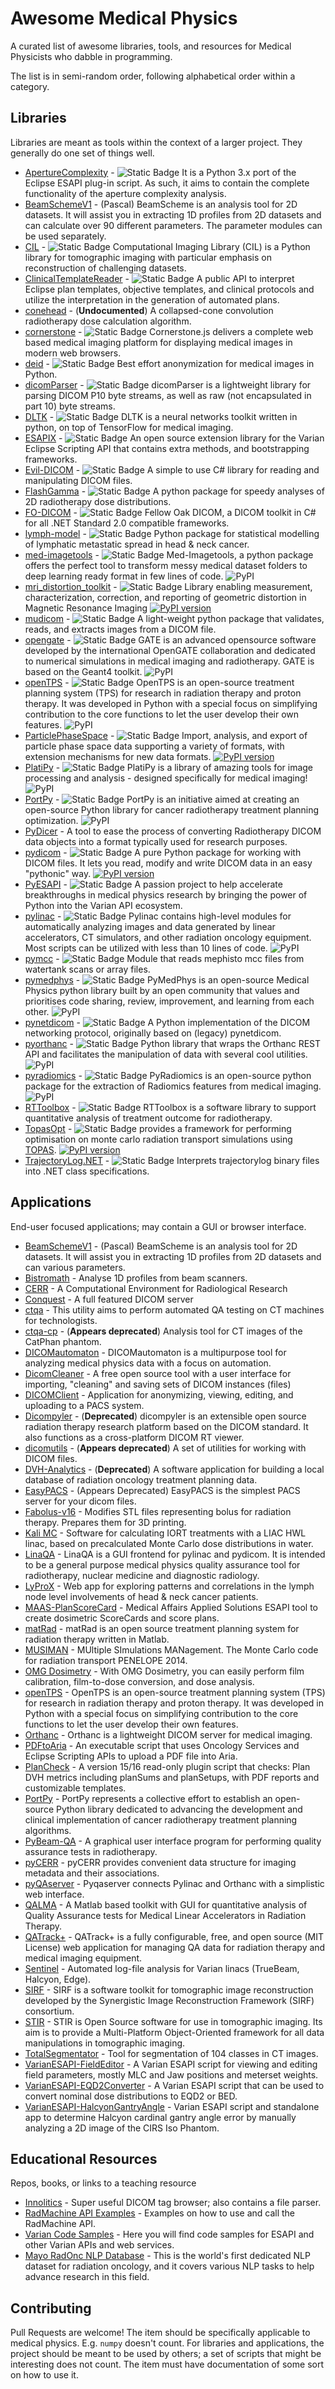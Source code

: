 # Awesome Medical Physics

A curated list of awesome libraries, tools, and resources for Medical Physicists
who dabble in programming.

The list is in semi-random order, following alphabetical order within a category.

## Libraries

Libraries are meant as tools within the context of a larger
project. They generally do one set of things well.

* [ApertureComplexity](https://github.com/victorgabr/ApertureComplexity) - ![Static Badge](https://img.shields.io/badge/Python-stuff?style=flat&logo=python&color=lime) It is a Python 3.x port of the Eclipse ESAPI plug-in script. As such, it aims to contain the complete functionality of the aperture complexity analysis.
* [BeamSchemeV1](https://github.com/alanphys/BeamSchemeV1) - (Pascal) BeamScheme is an analysis tool for 2D datasets. It will assist you in extracting 1D profiles from 2D datasets and can calculate over 90 different parameters. The parameter modules can be used separately.
* [CIL](https://github.com/TomographicImaging/CIL) - ![Static Badge](https://img.shields.io/badge/Python-stuff?style=flat&logo=python&color=lime) Computational Imaging Library (CIL) is a Python library for tomographic imaging with particular emphasis on reconstruction of challenging datasets.
* [ClinicalTemplateReader](https://github.com/WUSTL-ClinicalDev/ClinicalTemplateReader) - ![Static Badge](https://img.shields.io/badge/C%23-stuff?style=flat&logo=c%23&color=blue) A public API to interpret Eclipse plan templates, objective templates, and clinical protocols and utilize the interpretation in the generation of automated plans.
* [conehead](https://github.com/samuelpeet/conehead) - (**Undocumented**) A collapsed-cone convolution radiotherapy dose calculation algorithm.
* [cornerstone](https://github.com/cornerstonejs/cornerstone) - ![Static Badge](https://img.shields.io/badge/JS-stuff?style=flat&logo=javascript&color=darkorange) Cornerstone.js delivers a complete web based medical imaging platform for displaying medical images in modern web browsers.
* [deid](https://github.com/pydicom/deid) - ![Static Badge](https://img.shields.io/badge/Python-stuff?style=flat&logo=python&color=lime) Best effort anonymization for medical images in Python.
* [dicomParser](https://github.com/cornerstonejs/dicomParser) - ![Static Badge](https://img.shields.io/badge/JS-stuff?style=flat&logo=javascript&color=darkorange) dicomParser is a lightweight library for parsing DICOM P10 byte streams, as well as raw (not encapsulated in part 10) byte streams.
* [DLTK](https://github.com/DLTK/DLTK) - ![Static Badge](https://img.shields.io/badge/Python-stuff?style=flat&logo=python&color=lime) DLTK is a neural networks toolkit written in python, on top of TensorFlow for medical imaging.
* [ESAPIX](https://github.com/rexcardan/ESAPIX) - ![Static Badge](https://img.shields.io/badge/C%23-stuff?style=flat&logo=c%23&color=blue) An open source extension library for the Varian Eclipse Scripting API that contains extra methods, and bootstrapping frameworks.
* [Evil-DICOM](https://github.com/rexcardan/Evil-DICOM) - ![Static Badge](https://img.shields.io/badge/C%23-stuff?style=flat&logo=c%23&color=blue) A simple to use C# library for reading and manipulating DICOM files.
* [FlashGamma](https://github.com/samuelpeet/flashgamma) - ![Static Badge](https://img.shields.io/badge/Python-stuff?style=flat&logo=python&color=lime) A python package for speedy analyses of 2D radiotherapy dose distributions.
* [FO-DICOM](https://github.com/fo-dicom/fo-dicom) - ![Static Badge](https://img.shields.io/badge/C%23-stuff?style=flat&logo=c%23&color=blue) Fellow Oak DICOM, a DICOM toolkit in C# for all .NET Standard 2.0 compatible frameworks.
* [lymph-model](https://github.com/rmnldwg/lymph) - ![Static Badge](https://img.shields.io/badge/Python-stuff?style=flat&logo=python&color=lime) Python package for statistical modelling of lymphatic metastatic spread in head & neck cancer.
* [med-imagetools](https://github.com/bhklab/med-imagetools) - ![Static Badge](https://img.shields.io/badge/Python-stuff?style=flat&logo=python&color=lime) Med-Imagetools, a python package offers the perfect tool to transform messy medical dataset folders to deep learning ready format in few lines of code. ![PyPI](https://img.shields.io/pypi/v/med-imagetools)
* [mri_distortion_toolkit](https://github.com/Image-X-Institute/mri_distortion_toolkit) - ![Static Badge](https://img.shields.io/badge/Python-stuff?style=flat&logo=python&color=lime) Library enabling measurement, characterization, correction, and reporting of geometric distortion in Magnetic Resonance Imaging [![PyPI version](https://badge.fury.io/py/mri_distortion_toolkit.svg)](https://badge.fury.io/py/mri_distortion_toolkit)
* [mudicom](https://github.com/neurosnap/mudicom) - ![Static Badge](https://img.shields.io/badge/Python-stuff?style=flat&logo=python&color=lime) A light-weight python package that validates, reads, and extracts images from a DICOM file.
* [opengate](https://github.com/OpenGATE/opengate) - ![Static Badge](https://img.shields.io/badge/Python-stuff?style=flat&logo=python&color=lime) GATE is an advanced opensource software developed by the international OpenGATE collaboration and dedicated to numerical simulations in medical imaging and radiotherapy. GATE is based on the Geant4 toolkit. ![PyPI](https://img.shields.io/pypi/v/opengate)
* [openTPS](https://www.opentps.org/) - ![Static Badge](https://img.shields.io/badge/Python-stuff?style=flat&logo=python&color=lime) OpenTPS is an open-source treatment planning system (TPS) for research in radiation therapy and proton therapy. It was developed in Python with a special focus on simplifying contribution to the core functions to let the user develop their own features. ![PyPI](https://img.shields.io/pypi/v/opentps)
* [ParticlePhaseSpace](https://github.com/bwheelz36/ParticlePhaseSpace) - ![Static Badge](https://img.shields.io/badge/Python-stuff?style=flat&logo=python&color=lime) Import, analysis, and export of particle phase space data supporting a variety of formats, with extension mechanisms for new data formats. [![PyPI version](https://badge.fury.io/py/ParticlePhaseSpace.svg)](https://badge.fury.io/py/ParticlePhaseSpace)
* [PlatiPy](https://github.com/pyplati/platipy) - ![Static Badge](https://img.shields.io/badge/Python-stuff?style=flat&logo=python&color=lime) PlatiPy is a library of amazing tools for image processing and analysis - designed specifically for medical imaging! ![PyPI](https://img.shields.io/pypi/v/platipy)
* [PortPy](https://github.com/PortPy-Project/PortPy) - ![Static Badge](https://img.shields.io/badge/Python-stuff?style=flat&logo=python&color=lime) PortPy is an initiative aimed at creating an open-source Python library for cancer radiotherapy treatment planning optimization. ![PyPI](https://img.shields.io/pypi/v/PortPy)
* [PyDicer](https://github.com/AustralianCancerDataNetwork/pydicer) - A tool to ease the process of converting Radiotherapy DICOM data objects into a format typically used for research purposes.
* [pydicom](https://github.com/pydicom/pydicom) - ![Static Badge](https://img.shields.io/badge/Python-stuff?style=flat&logo=python&color=lime) A pure Python package for working with DICOM files. It lets you read, modify and write DICOM data in an easy "pythonic" way. [![PyPI version](https://badge.fury.io/py/pydicom.svg)](https://badge.fury.io/py/pydicom)
* [PyESAPI](https://github.com/VarianAPIs/PyESAPI) - ![Static Badge](https://img.shields.io/badge/Python-stuff?style=flat&logo=python&color=lime) A passion project to help accelerate breakthroughs in medical physics research by bringing the power of Python into the Varian API ecosystem.
* [pylinac](https://github.com/jrkerns/pylinac) - ![Static Badge](https://img.shields.io/badge/Python-stuff?style=flat&logo=python&color=lime) Pylinac contains high-level modules for automatically analyzing images and data generated by linear accelerators, CT simulators, and other radiation oncology equipment. Most scripts can be utilized with less than 10 lines of code. ![PyPI](https://img.shields.io/pypi/v/pylinac)
* [pymcc](https://github.com/tbezo/pymcc) - ![Static Badge](https://img.shields.io/badge/Python-stuff?style=flat&logo=python&color=lime) Module that reads mephisto mcc files from watertank scans or array files.
* [pymedphys](https://github.com/pymedphys/pymedphys) - ![Static Badge](https://img.shields.io/badge/Python-stuff?style=flat&logo=python&color=lime) PyMedPhys is an open-source Medical Physics python library built by an open community that values and prioritises code sharing, review, improvement, and learning from each other. ![PyPI](https://img.shields.io/pypi/v/pymedphys)
* [pynetdicom](https://github.com/pydicom/pynetdicom) - ![Static Badge](https://img.shields.io/badge/Python-stuff?style=flat&logo=python&color=lime) A Python implementation of the DICOM networking protocol, originally based on (legacy) pynetdicom.
* [pyorthanc](https://github.com/gacou54/pyorthanc) - ![Static Badge](https://img.shields.io/badge/Python-stuff?style=flat&logo=python&color=lime) Python library that wraps the Orthanc REST API and facilitates the manipulation of data with several cool utilities. ![PyPI](https://img.shields.io/pypi/v/pyorthanc)
* [pyradiomics](https://github.com/AIM-Harvard/pyradiomics) - ![Static Badge](https://img.shields.io/badge/Python-stuff?style=flat&logo=python&color=lime) PyRadiomics is an open-source python package for the extraction of Radiomics features from medical imaging. ![PyPI](https://img.shields.io/pypi/v/pyradiomics)
* [RTToolbox](https://github.com/MIC-DKFZ/RTTB) - ![Static Badge](https://img.shields.io/badge/C%2B%2B-stuff?style=flat&logo=c%2B%2B&color=green) RTToolbox is a software library to support quantitative analysis of treatment outcome for radiotherapy.
* [TopasOpt](https://github.com/Image-X-Institute/TopasOpt) - ![Static Badge](https://img.shields.io/badge/Python-stuff?style=flat&logo=python&color=lime) provides a framework for performing optimisation on monte carlo radiation transport simulations using [TOPAS](https://www.google.com/search?channel=fs&client=ubuntu&q=topas+MC). [![PyPI version](https://badge.fury.io/py/TopasOpt.svg)](https://badge.fury.io/py/TopasOpt)
* [TrajectoryLog.NET](https://github.com/WUSTL-ClinicalDev/TrajectoryLog.NET) - ![Static Badge](https://img.shields.io/badge/C%23-stuff?style=flat&logo=c%23&color=blue) Interprets trajectorylog binary files into .NET class specifications.

## Applications

  End-user focused applications; may contain a GUI or browser interface.

* [BeamSchemeV1](https://github.com/alanphys/BeamSchemeV1) - (Pascal) BeamScheme is an analysis tool for 2D datasets. It will assist you in extracting 1D profiles from 2D datasets and can various parameters.
* [Bistromath](https://bistromath.kegge13.nl/index.php?i=download.php) - Analyse 1D profiles from beam scanners.
* [CERR](https://github.com/cerr/CERR) - A Computational Environment for Radiological Research
* [Conquest](https://github.com/marcelvanherk/Conquest-DICOM-Server) - A full featured DICOM server
* [ctqa](https://github.com/Brikwerk/ctqa) - This utility aims to perform automated QA testing on CT machines for technologists.
* [ctqa-cp](https://github.com/medicalphysics/ctqa-cp) - (**Appears deprecated**) Analysis tool for CT images of the CatPhan phantom.
* [DICOMautomaton](https://github.com/hdclark/DICOMautomaton) - DICOMautomaton is a multipurpose tool for analyzing medical physics data with a focus on automation.
* [DicomCleaner](http://www.dclunie.com/pixelmed/software/webstart/DicomCleanerUsage.html) - A free open source tool with a user interface for importing, "cleaning" and saving sets of DICOM instances (files)
* [DICOMClient](https://github.com/irrer/DICOMClient) - Application for anonymizing, viewing, editing, and uploading to a PACS system.
* [Dicompyler](https://github.com/bastula/dicompyler) - (**Deprecated**) dicompyler is an extensible open source radiation therapy research platform based on the DICOM standard. It also functions as a cross-platform DICOM RT viewer.
* [dicomutils](https://github.com/raysearchlabs/dicomutils) - (**Appears deprecated**) A set of utilities for working with DICOM files.
* [DVH-Analytics](https://github.com/cutright/DVH-Analytics) - (**Deprecated**) A software application for building a local database of radiation oncology treatment planning data.
* [EasyPACS](https://github.com/mehmetsen80/EasyPACS) - (Appears Deprecated) EasyPACS is the simplest PACS server for your dicom files.
* [Fabolus-v16](https://github.com/nsmela/Fabolus-v16) - Modifies STL files representing bolus for radiation therapy. Prepares them for 3D printing.
* [Kali MC](https://github.com/radiofisica-hgugm/kali_mc) - Software for calculating IORT treatments with a LIAC HWL linac, based on precalculated Monte Carlo dose distributions in water.
* [LinaQA](https://github.com/alanphys/LinaQA) - LinaQA is a GUI frontend for pylinac and pydicom. It is intended to be a general purpose medical physics quality assurance tool for radiotherapy, nuclear medicine and diagnostic radiology.
* [LyProX](https://lyprox.org) - Web app for exploring patterns and correlations in the lymph node level involvements of head & neck cancer patients.
* [MAAS-PlanScoreCard](https://github.com/Varian-MedicalAffairsAppliedSolutions/MAAS-PlanScoreCard) - Medical Affairs Applied Solutions ESAPI tool to create dosimetric ScoreCards and score plans.
* [matRad](https://github.com/e0404/matRad) - matRad is an open source treatment planning system for radiation therapy written in Matlab.
* [MUSIMAN](https://github.com/marcelinohermida/MUSIMAN) - MUltiple SImulations MANagement. The Monte Carlo code for radiation transport PENELOPE 2014.
* [OMG Dosimetry](https://github.com/jfcabana/omg_dosimetry) - With OMG Dosimetry, you can easily perform film calibration, film-to-dose conversion, and dose analysis.
* [openTPS](https://www.opentps.org/) - OpenTPS is an open-source treatment planning system (TPS) for research in radiation therapy and proton therapy. It was developed in Python with a special focus on simplifying contribution to the core functions to let the user develop their own features.
* [Orthanc](https://github.com/jodogne/Orthanc) - Orthanc is a lightweight DICOM server for medical imaging.
* [PDFtoAria](https://github.com/LDClark/PDFtoAria) - An executable script that uses Oncology Services and Eclipse Scripting APIs to upload a PDF file into Aria.
* [PlanCheck](https://github.com/LDClark/PlanCheck) - A version 15/16 read-only plugin script that checks: Plan DVH metrics including planSums and planSetups, with PDF reports and customizable templates.
* [PortPy](https://github.com/PortPy-Project/PortPy) - PortPy represents a collective effort to establish an open-source Python library dedicated to advancing the development and clinical implementation of cancer radiotherapy treatment planning algorithms.
* [PyBeam-QA](https://github.com/Quantico-Bullet/PyBeam-QA) - A graphical user interface program for performing quality assurance tests in radiotherapy.
* [pyCERR](https://github.com/cerr/pyCERR) - pyCERR provides convenient data structure for imaging metadata and their associations.
* [pyQAserver](https://github.com/brjdenis/pyqaserver) - Pyqaserver connects Pylinac and Orthanc with a simplistic web interface.
* [QALMA](https://github.com/mrmushfiq/qalma) - A Matlab based toolkit with GUI for quantitative analysis of Quality Assurance tests for Medical Linear Accelerators in Radiation Therapy.
* [QATrack+](https://github.com/qatrackplus/qatrackplus) - QATrack+ is a fully configurable, free, and open source (MIT License) web application for managing QA data for radiation therapy and medical imaging equipment.
* [Sentinel](https://github.com/IsoAnalytica/Sentinel-Public) - Automated log-file analysis for Varian linacs (TrueBeam, Halcyon, Edge).
* [SIRF](https://github.com/SyneRBI/SIRF) - SIRF is a software toolkit for tomographic image reconstruction developed by the Synergistic Image Reconstruction Framework (SIRF) consortium.
* [STIR](https://github.com/UCL/STIR) - STIR is Open Source software for use in tomographic imaging. Its aim is to provide a Multi-Platform Object-Oriented framework for all data manipulations in tomographic imaging.
* [TotalSegmentator](https://github.com/wasserth/TotalSegmentator) - Tool for segmentation of 104 classes in CT images.
* [VarianESAPI-FieldEditor](https://github.com/brjdenis/VarianESAPI-FieldEditor) - A Varian ESAPI script for viewing and editing field parameters, mostly MLC and Jaw positions and meterset weights.
* [VarianESAPI-EQD2Converter](https://github.com/brjdenis/VarianESAPI-EQD2Converter) - A Varian ESAPI script that can be used to convert nominal dose distributions to EQD2 or BED.
* [VarianESAPI-HalcyonGantryAngle](https://github.com/brjdenis/VarianESAPI-HalcyonGantryAngle) - Varian ESAPI script and standalone app to determine Halcyon cardinal gantry angle error by manually analyzing a 2D image of the CIRS Iso Phantom.

## Educational Resources

Repos, books, or links to a teaching resource

* [Innolitics](https://dicom.innolitics.com/ciods) - Super useful DICOM tag browser; also contains a file parser.
* [RadMachine API Examples](https://github.com/Radformation/radmachine-api-examples) - Examples on how to use and call the RadMachine API.
* [Varian Code Samples](https://github.com/VarianAPIs/Varian-Code-Samples) - Here you will find code samples for ESAPI and other Varian APIs and web services.
* [Mayo RadOnc NLP Database](https://github.com/Mayo-Clinic-RadOnc-Foundation-Models/Radiation-Oncology-NLP-Database) - This is the world's first dedicated NLP dataset for radiation oncology, and it covers various NLP tasks to help advance research in this field.

## Contributing

Pull Requests are welcome! The item should be
specifically applicable to medical physics. E.g. `numpy` doesn't count.
For libraries and applications, the project should be meant to be used by others;
a set of scripts that might be interesting does not count.
The item must have documentation of some sort on how to use it.

